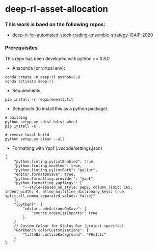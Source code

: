 # deep-rl-asset-allocation

### This work is baed on the following repos:
- [deep-rl-for-automated-stock-trading-ensemble-strategy-ICAIF-2020](https://github.com/AI4Finance-Foundation/Deep-Reinforcement-Learning-for-Automated-Stock-Trading-Ensemble-Strategy-ICAIF-2020) 

### Prerequisites

This repo has been developed with python >= 3.8.0

- Anaconda (or virtual env):
```
conda create -n deep-rl python=3.8
conda activate deep-rl
```

- Requirements
```
pip install -r requirements.txt
```

- Setuptools (to install this as a python package)
```
# building
python setup.py sdist bdist_wheel
pip install -e .
```
```
# remove local build
python setup.py clean --all
```

- Formatting with Yapf (.vscode/settings.json)
```
{
    "python.linting.pylintEnabled": true,
    "python.linting.enabled": true,
    "python.linting.pylintPath": "pylint",
    "editor.formatOnSave": true,
    "python.formatting.provider": "yapf",
    "python.formatting.yapfArgs": [
        "--style={based_on_style: pep8, column_limit: 165, indent_width: 4, allow_multiline_dictionary_keys: true, split_all_comma_separated_values: false}"
    ],
    "[python]": {
        "editor.codeActionsOnSave": {
            "source.organizeImports": true
        }
    }
    // Custom Colour for Status Bar (project specific)
    "workbench.colorCustomizations": {
        "titleBar.activeBackground": "#9c1c1c"
    }
}
```
